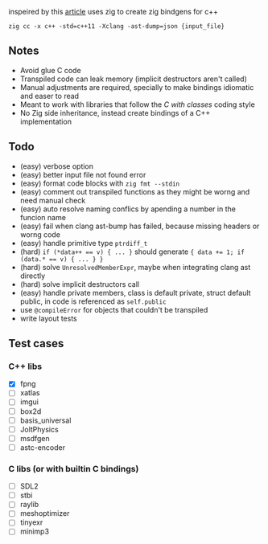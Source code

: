 inspeired by this [article](https://floooh.github.io/2020/08/23/sokol-bindgen.html) uses zig to create zig bindgens for c++

`zig cc -x c++ -std=c++11 -Xclang -ast-dump=json {input_file}`


## Notes

- Avoid glue C code
- Transpiled code can leak memory (implicit destructors aren't called)
- Manual adjustments are required, specially to make bindings idiomatic and easer to read
- Meant to work with libraries that follow the *C with classes* coding style
- No Zig side inheritance, instead create bindings of a C++ implementation

## Todo

- (easy) verbose option
- (easy) better input file not found error
- (easy) format code blocks with `zig fmt --stdin`
- (easy) comment out transpiled functions as they might be worng and need manual check
- (easy) auto resolve naming conflics by apending a number in the funcion name
- (easy) fail when clang ast-bump has failed, because missing headers or worng code
- (easy) handle primitive type `ptrdiff_t`
- (hard) `if (*data++ == v) { ... }` should generate `{ data += 1; if (data.* == v) { ... } }`
- (hard) solve `UnresolvedMemberExpr`, maybe when integrating clang ast directly
- (hard) solve implicit destructors call
- (easy) handle private members, class is default private, struct default public, in code is referenced as `self.public`
- use `@compileError` for objects that couldn't be transpiled
- write layout tests

## Test cases

### C++ libs

- [x] fpng
- [ ] xatlas
- [ ] imgui
- [ ] box2d
- [ ] basis_universal
- [ ] JoltPhysics
- [ ] msdfgen
- [ ] astc-encoder

### C libs (or with builtin C bindings)

- [ ] SDL2
- [ ] stbi
- [ ] raylib
- [ ] meshoptimizer
- [ ] tinyexr
- [ ] minimp3
